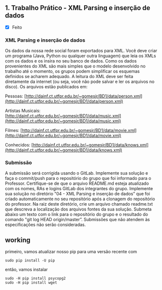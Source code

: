 ## 1. Trabalho Prático - XML Parsing e inserção de dados

  - [x] Feito

### XML Parsing e inserção de dados
Os dados da nossa rede social foram exportados para XML. Você deve criar um programa (Java, Python ou qualquer outra linguagem) que leia os XMLs com os dados e os insira no seu banco de dados. Como os dados provenientes do XML são mais simples que o modelo desenvolvido no trabalho até o momento, os grupos podem simplificar os esquemas definidos se acharem adequado. A leitura do XML deve ser feita diretamente da internet (ou seja, você não pode salvar e ler os arquivos no disco). Os arquivos estão publicados em:

Pessoas: [http://dainf.ct.utfpr.edu.br/~gomesjr/BD1/data/person.xml](http://dainf.ct.utfpr.edu.br/~gomesjr/BD1/data/person.xml)

Artistas Musicais: [http://dainf.ct.utfpr.edu.br/~gomesjr/BD1/data/music.xml](http://dainf.ct.utfpr.edu.br/~gomesjr/BD1/data/music.xml)

Filmes: [http://dainf.ct.utfpr.edu.br/~gomesjr/BD1/data/movie.xml](http://dainf.ct.utfpr.edu.br/~gomesjr/BD1/data/movie.xml)

Conhecidos: [http://dainf.ct.utfpr.edu.br/~gomesjr/BD1/data/knows.xml](http://dainf.ct.utfpr.edu.br/~gomesjr/BD1/data/knows.xml)

### Submissão

A submissão será corrigida usando o GitLab. Implemente sua solução e faça o commit/push para o repositório do grupo que foi informado para o Professor. Certifique-se de que o arquivo README.md esteja atualizado com os nomes, RAs e logins GitLab dos integrantes do grupo. Implemente sua solução no diretório "04 - XML Parsing e inserção de dados” que foi criado automaticamente no seu repositório após a clonagem do repositório do professor. Na raiz deste diretório, crie um arquivo chamado readme.txt que descreva a localização dos arquivos fontes da sua solução. Submeta abaixo um texto com o link para o repositório do grupo e o resultado do comando "git log HEAD origin/master”. Submissões que não atendem às especificações não serão consideradas.


## working

primeiro, vamos atualizar nosso pip para uma versão recente com

```
sudo pip install -U pip
```

então, vamos instalar
```
sudo -H pip install psycopg2
sudo -H pip install wget
```
